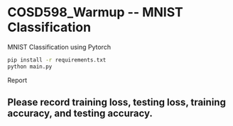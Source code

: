 # COSD598_Warmup -- MNIST Classification
MNIST Classification using Pytorch

```bash
pip install -r requirements.txt
python main.py
```
Report

## Please record training loss, testing loss, training accuracy, and testing accuracy.

